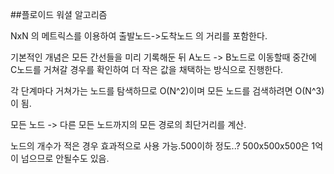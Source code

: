 ##플로이드 워셜 알고리즘

NxN 의 메트릭스를 이용하여 출발노드->도착노드 의 거리를 포함한다.

기본적인 개념은 모든 간선들을 미리 기록해둔 뒤 A노드 -> B노드로 이동할때 중간에 C노드를 거쳐갈 경우를 확인하여 더 작은 값을 채택하는 방식으로 진행한다.

각 단계마다 거쳐가는 노드를 탐색하므로 O(N^2)이며 모든 노드를 검색하려면 O(N^3)이 됨.

모든 노드 -> 다른 모든 노드까지의 모든 경로의 최단거리를 계산.

노드의 개수가 적은 경우 효과적으로 사용 가능.500이하 정도..? 500x500x500은 1억이 넘으므로 안될수도 있음.

